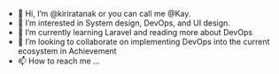 - 👋 Hi, I’m @kiriratanak or you can call me @Kay.
- 👀 I’m interested in System design, DevOps, and UI design.
- 🌱 I’m currently learning Laravel and reading more about DevOps
- 💞️ I’m looking to collaborate on implementing DevOps into the current ecosystem in Achievement
- 📫 How to reach me ...

<!---
achievement-vorn-kiriratanak/achievement-vorn-kiriratanak is a ✨ special ✨ repository because its `README.md` (this file) appears on your GitHub profile.
You can click the Preview link to take a look at your changes.
--->
